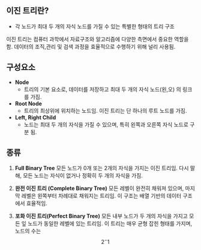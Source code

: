 
## 이진 트리란?

* 각 노드가 최대 두 개의 자식 노드를 가질 수 있는 특별한 형태의 트리 구조

이진 트리는 컴퓨터 과학에서 자료구조와 알고리즘에 다양한 측면에서 중요한 역할을 함. 데이터의 조직,관리 및 검색 과정을 효율적으로 수행하기 위해 널리 사용됨.

## 구성요소

* **Node**
	* 트리의 기본 요소로, 데이터를 저장하고 최대 두 개의 자식 노드(왼,오) 의 링크를 가짐.
* **Root Node**
	* 트리의 최상위에 위치하는 노드임. 이진 트리는 단 하나의 루트 노드를 가짐.
* **Left, Right Child**
	* 노드는 최대 두 개의 자식을 가질 수 있으며, 특히 왼쪽과 오른쪽 자식 노드로 구분 됨.

## 종류

1. **Full Binary Tree**
	모든 노드가 0개 또는 2개의 자식을 가지는 이진 트리임.
	다시 말해, 모든 노드는 자식이 없거나 정확히 두 개의 자식을 가짐.

2. **완전 이진 트리 (Complete Binary Tree)**
	모든 레벨이 완전히 채워져 있으며, 마지막 레벨은 왼쪽부터 차례대로 채워지는 트리임. 이 구조는 배열 기반의 데이터 구조에서 효율적임.

3. **포화 이진 트리(Perfect Binary Tree)**
	모든 내부 노드가 두 개의 자식을 가지고 모든 잎 노드가 동일한 레벨에 있는 트리임. 이 트리는 매우 균형 잡힌 형태를 가지며, 노드의 수는
	$$2^-1$$
	